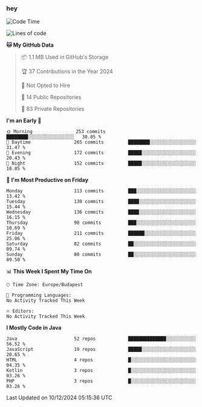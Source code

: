 ### hey

<!--START_SECTION:waka-->
![Code Time](http://img.shields.io/badge/Code%20Time-1%2C037%20hrs%202%20mins-blue)

![Lines of code](https://img.shields.io/badge/From%20Hello%20World%20I%27ve%20Written-1.1%20million%20lines%20of%20code-blue)

**🐱 My GitHub Data** 

> 📦 1.1 MB Used in GitHub's Storage 
 > 
> 🏆 37 Contributions in the Year 2024
 > 
> 🚫 Not Opted to Hire
 > 
> 📜 14 Public Repositories 
 > 
> 🔑 83 Private Repositories 
 > 
**I'm an Early 🐤** 

```text
🌞 Morning                253 commits         ████████░░░░░░░░░░░░░░░░░   30.05 % 
🌆 Daytime                265 commits         ████████░░░░░░░░░░░░░░░░░   31.47 % 
🌃 Evening                172 commits         █████░░░░░░░░░░░░░░░░░░░░   20.43 % 
🌙 Night                  152 commits         █████░░░░░░░░░░░░░░░░░░░░   18.05 % 
```
📅 **I'm Most Productive on Friday** 

```text
Monday                   113 commits         ███░░░░░░░░░░░░░░░░░░░░░░   13.42 % 
Tuesday                  130 commits         ████░░░░░░░░░░░░░░░░░░░░░   15.44 % 
Wednesday                136 commits         ████░░░░░░░░░░░░░░░░░░░░░   16.15 % 
Thursday                 90 commits          ███░░░░░░░░░░░░░░░░░░░░░░   10.69 % 
Friday                   211 commits         ██████░░░░░░░░░░░░░░░░░░░   25.06 % 
Saturday                 82 commits          ██░░░░░░░░░░░░░░░░░░░░░░░   09.74 % 
Sunday                   80 commits          ██░░░░░░░░░░░░░░░░░░░░░░░   09.50 % 
```


📊 **This Week I Spent My Time On** 

```text
🕑︎ Time Zone: Europe/Budapest

💬 Programming Languages: 
No Activity Tracked This Week

🔥 Editors: 
No Activity Tracked This Week
```

**I Mostly Code in Java** 

```text
Java                     52 repos            ██████████████░░░░░░░░░░░   56.52 % 
JavaScript               19 repos            █████░░░░░░░░░░░░░░░░░░░░   20.65 % 
HTML                     4 repos             █░░░░░░░░░░░░░░░░░░░░░░░░   04.35 % 
Kotlin                   3 repos             █░░░░░░░░░░░░░░░░░░░░░░░░   03.26 % 
PHP                      3 repos             █░░░░░░░░░░░░░░░░░░░░░░░░   03.26 % 
```




 Last Updated on 10/12/2024 05:15:36 UTC
<!--END_SECTION:waka-->
